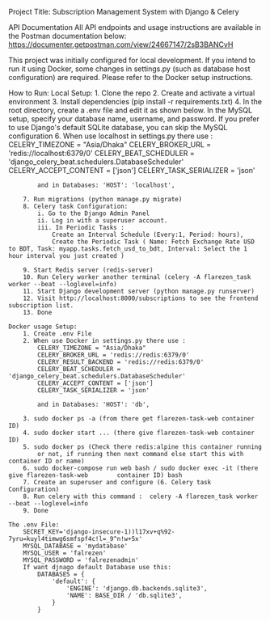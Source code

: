 Project Title: Subscription Management System with Django & Celery

API Documentation
All API endpoints and usage instructions are available in the Postman documentation below:
https://documenter.getpostman.com/view/24667147/2sB3BANCvH

This project was initially configured for local development. If you intend to run it using Docker, some changes in settings.py (such as database host configuration) are required. Please refer to the Docker setup instructions.

How to Run: 
    Local Setup: 
        1. Clone the repo
        2. Create and activate a virtual environment
        3. Install dependencies (pip install -r requirements.txt)
        4. In the root directory, create a .env file and edit it as shown below. 
           In the MySQL setup, specify your database name, username, and password. 
           If you prefer to use Django's default SQLite database, you can skip the MySQL configuration
        6. When use localhost in settings.py there use : 
            CELERY_TIMEZONE = "Asia/Dhaka"
            CELERY_BROKER_URL = 'redis://localhost:6379/0'
            CELERY_BEAT_SCHEDULER = 'django_celery_beat.schedulers.DatabaseScheduler'
            CELERY_ACCEPT_CONTENT = ['json']
            CELERY_TASK_SERIALIZER = 'json'

            and in Databases: 'HOST': 'localhost',

        7. Run migrations (python manage.py migrate)
        8. Celery task Configuration: 
            i. Go to the Django Admin Panel
            ii. Log in with a superuser account.
            iii. In Periodic Tasks : 
                Create an Interval Schedule (Every:1, Period: hours), 
                Create the Periodic Task ( Name: Fetch Exchange Rate USD to BDT, Task: myapp.tasks.fetch_usd_to_bdt, Interval: Select the 1 hour interval you just created )

        9. Start Redis server (redis-server)
        10. Run Celery worker another terminal (celery -A flarezen_task worker --beat --loglevel=info)
        11. Start Django development server (python manage.py runserver)
        12. Visit http://localhost:8000/subscriptions to see the frontend subscription list.
        13. Done

    Docker usage Setup:
        1. Create .env File
        2. When use Docker in settings.py there use : 
            CELERY_TIMEZONE = "Asia/Dhaka"
            CELERY_BROKER_URL = 'redis://redis:6379/0'  
            CELERY_RESULT_BACKEND = 'redis://redis:6379/0'
            CELERY_BEAT_SCHEDULER = 'django_celery_beat.schedulers.DatabaseScheduler'
            CELERY_ACCEPT_CONTENT = ['json']
            CELERY_TASK_SERIALIZER = 'json'

            and in Databases: 'HOST': 'db',

        3. sudo docker ps -a (from there get flarezen-task-web container ID)
        4. sudo docker start ... (there give flarezen-task-web container ID)
        5. sudo docker ps (Check there redis:alpine this container running 
            or not, if running then next command else start this with container ID or name)
        6. sudo docker-compose run web bash / sudo docker exec -it (there give flarezen-task-web        container ID) bash
        7. Create an superuser and configure (6. Celery task Configuration)
        8. Run celery with this command :  celery -A flarezen_task worker --beat --loglevel=info
        9. Done

    The .env File: 
        SECRET_KEY='django-insecure-1))l17xv+q%92-7yru=kuyl4timwg6smfspf4c!l=_9^n!w+5x'
        MYSQL_DATABASE = 'mydatabase' 
        MYSQL_USER = 'falrezen' 
        MYSQL_PASSWORD = 'falrezenadmin' 
        If want djnago default Database use this:
            DATABASES = {
                'default': {
                    'ENGINE': 'django.db.backends.sqlite3',
                    'NAME': BASE_DIR / 'db.sqlite3',
                }
            }
